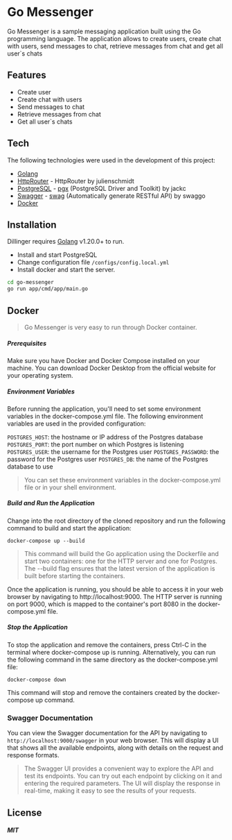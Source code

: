 # Go Messenger

Go Messenger is a sample messaging application built using the Go programming language. The application allows to create users, create chat with users, send messages to chat, retrieve messages from chat and get all user`s chats

## Features

- Create user
- Create chat with users
- Send messages to chat
- Retrieve messages from chat
- Get all user`s chats

## Tech

The following technologies were used in the development of this project:

- [Golang](https://go.dev)
- [HttpRouter](https://github.com/julienschmidt/httprouter) - HttpRouter by julienschmidt
- [PostgreSQL](https://www.postgresql.org) - [pgx](https://github.com/jackc/pgx) (PostgreSQL Driver and Toolkit) by jackc
- [Swagger](https://swagger.io) - [swag](https://github.com/swaggo/swag) (Automatically generate RESTful API) by swaggo
- [Docker](https://www.docker.com)

## Installation

Dillinger requires [Golang](https://go.dev/dl/) v1.20.0+ to run.

- Install and start PostgreSQL
- Change configuration file `/configs/config.local.yml`
- Install docker and start the server.

```sh
cd go-messenger
go run app/cmd/app/main.go
```

## Docker
> Go Messenger is very easy to run through Docker container.

##### Prerequisites
Make sure you have Docker and Docker Compose installed on your machine. You can download Docker Desktop from the official website for your operating system.

##### Environment Variables
Before running the application, you'll need to set some environment variables in the docker-compose.yml file. The following environment variables are used in the provided configuration:

`POSTGRES_HOST`: the hostname or IP address of the Postgres database
`POSTGRES_PORT`: the port number on which Postgres is listening
`POSTGRES_USER`: the username for the Postgres user
`POSTGRES_PASSWORD`: the password for the Postgres user
`POSTGRES_DB`: the name of the Postgres database to use
> You can set these environment variables in the docker-compose.yml file or in your shell environment.

##### Build and Run the Application
Change into the root directory of the cloned repository and run the following command to build and start the application:

```ssh
docker-compose up --build
```

> This command will build the Go application using the Dockerfile and start two containers: one for the HTTP server and one for Postgres. The --build flag ensures that the latest version of the application is built before starting the containers.

Once the application is running, you should be able to access it in your web browser by navigating to http://localhost:9000. The HTTP server is running on port 9000, which is mapped to the container's port 8080 in the docker-compose.yml file.

##### Stop the Application
To stop the application and remove the containers, press Ctrl-C in the terminal where docker-compose up is running. Alternatively, you can run the following command in the same directory as the docker-compose.yml file:
```ssh
docker-compose down
```
This command will stop and remove the containers created by the docker-compose up command.

### Swagger Documentation
You can view the Swagger documentation for the API by navigating to `http://localhost:9000/swagger` in your web browser. This will display a UI that shows all the available endpoints, along with details on the request and response formats.
> The Swagger UI provides a convenient way to explore the API and test its endpoints. You can try out each endpoint by clicking on it and entering the required parameters. The UI will display the response in real-time, making it easy to see the results of your requests.

## License

##### MIT
